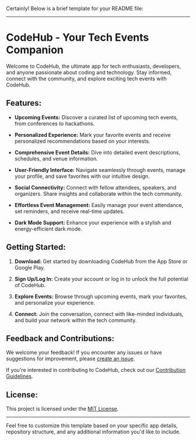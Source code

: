 Certainly! Below is a brief template for your README file:

---

# CodeHub - Your Tech Events Companion

Welcome to CodeHub, the ultimate app for tech enthusiasts, developers, and anyone passionate about coding and technology. Stay informed, connect with the community, and explore exciting tech events with CodeHub.

## Features:

- **Upcoming Events:** Discover a curated list of upcoming tech events, from conferences to hackathons.

- **Personalized Experience:** Mark your favorite events and receive personalized recommendations based on your interests.

- **Comprehensive Event Details:** Dive into detailed event descriptions, schedules, and venue information.

- **User-Friendly Interface:** Navigate seamlessly through events, manage your profile, and save favorites with our intuitive design.

- **Social Connectivity:** Connect with fellow attendees, speakers, and organizers. Share insights and collaborate within the tech community.

- **Effortless Event Management:** Easily manage your event attendance, set reminders, and receive real-time updates.

- **Dark Mode Support:** Enhance your experience with a stylish and energy-efficient dark mode.

## Getting Started:

1. **Download:** Get started by downloading CodeHub from the App Store or Google Play.

2. **Sign Up/Log In:** Create your account or log in to unlock the full potential of CodeHub.

3. **Explore Events:** Browse through upcoming events, mark your favorites, and personalize your experience.

4. **Connect:** Join the conversation, connect with like-minded individuals, and build your network within the tech community.

## Feedback and Contributions:

We welcome your feedback! If you encounter any issues or have suggestions for improvement, please [create an issue](https://github.com/your-username/codehub/issues).

If you're interested in contributing to CodeHub, check out our [Contribution Guidelines](CONTRIBUTING.md).

## License:

This project is licensed under the [MIT License](LICENSE).

---

Feel free to customize this template based on your specific app details, repository structure, and any additional information you'd like to include.
